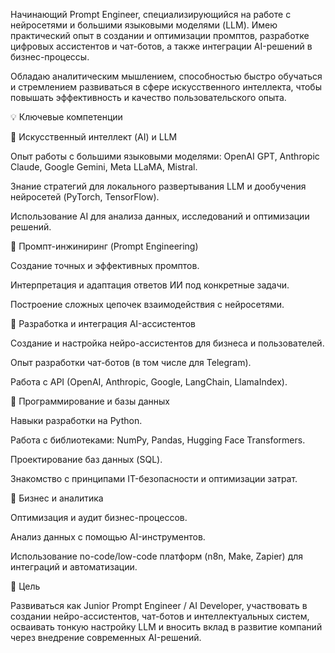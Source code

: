 Начинающий Prompt Engineer, специализирующийся на работе с нейросетями и большими языковыми моделями (LLM). Имею практический опыт в создании и оптимизации промптов, разработке цифровых ассистентов и чат-ботов, а также интеграции AI-решений в бизнес-процессы.

Обладаю аналитическим мышлением, способностью быстро обучаться и стремлением развиваться в сфере искусственного интеллекта, чтобы повышать эффективность и качество пользовательского опыта.

💡 Ключевые компетенции

🔹 Искусственный интеллект (AI) и LLM

Опыт работы с большими языковыми моделями: OpenAI GPT, Anthropic Claude, Google Gemini, Meta LLaMA, Mistral.

Знание стратегий для локального развертывания LLM и дообучения нейросетей (PyTorch, TensorFlow).

Использование AI для анализа данных, исследований и оптимизации решений.

🔹 Промпт-инжиниринг (Prompt Engineering)

Создание точных и эффективных промптов.

Интерпретация и адаптация ответов ИИ под конкретные задачи.

Построение сложных цепочек взаимодействия с нейросетями.

🔹 Разработка и интеграция AI-ассистентов

Создание и настройка нейро-ассистентов для бизнеса и пользователей.

Опыт разработки чат-ботов (в том числе для Telegram).

Работа с API (OpenAI, Anthropic, Google, LangChain, LlamaIndex).

🔹 Программирование и базы данных

Навыки разработки на Python.

Работа с библиотеками: NumPy, Pandas, Hugging Face Transformers.

Проектирование баз данных (SQL).

Знакомство с принципами IT-безопасности и оптимизации затрат.

🔹 Бизнес и аналитика

Оптимизация и аудит бизнес-процессов.

Анализ данных с помощью AI-инструментов.

Использование no-code/low-code платформ (n8n, Make, Zapier) для интеграций и автоматизации.

🎯 Цель

Развиваться как Junior Prompt Engineer / AI Developer, участвовать в создании нейро-ассистентов, чат-ботов и интеллектуальных систем, осваивать тонкую настройку LLM и вносить вклад в развитие компаний через внедрение современных AI-решений.
